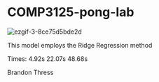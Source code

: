 # COMP3125-pong-lab

![ezgif-3-8ce75d5bde2d](https://user-images.githubusercontent.com/54991253/145271974-b122597c-087b-499f-be9e-88abc5f68048.gif)

This model employs the Ridge Regression method

Times:
4.92s
22.07s
48.68s

Brandon Thress

